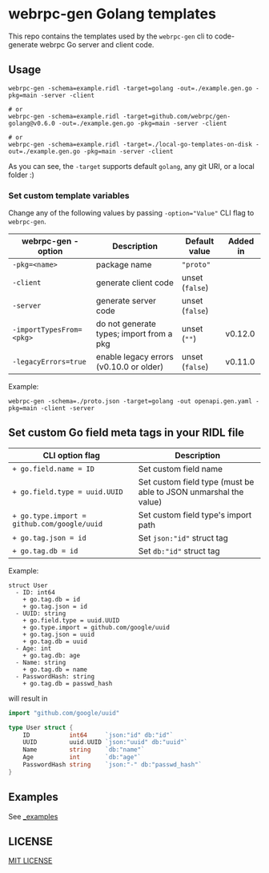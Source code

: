 webrpc-gen Golang templates
===============================

This repo contains the templates used by the `webrpc-gen` cli to code-generate
webrpc Go server and client code.


## Usage

```
webrpc-gen -schema=example.ridl -target=golang -out=./example.gen.go -pkg=main -server -client

# or 
webrpc-gen -schema=example.ridl -target=github.com/webrpc/gen-golang@v0.6.0 -out=./example.gen.go -pkg=main -server -client

# or
webrpc-gen -schema=example.ridl -target=./local-go-templates-on-disk -out=./example.gen.go -pkg=main -server -client
```

As you can see, the `-target` supports default `golang`, any git URI, or a local folder :)

### Set custom template variables
Change any of the following values by passing `-option="Value"` CLI flag to `webrpc-gen`.

| webrpc-gen -option       | Description                               | Default value              | Added in |
|--------------------------|-------------------------------------------|----------------------------|----------|
| `-pkg=<name>`            | package name                              | `"proto"`                  |          |
| `-client`                | generate client code                      | unset (`false`)            |          |
| `-server`                | generate server code                      | unset (`false`)            |          |
| `-importTypesFrom=<pkg>` | do not generate types; import from a pkg  | unset (`""`)               | v0.12.0  |
| `-legacyErrors=true`     | enable legacy errors (v0.10.0 or older)   | unset (`false`)            | v0.11.0  |

Example:
```
webrpc-gen -schema=./proto.json -target=golang -out openapi.gen.yaml -pkg=main -client -server
```

## Set custom Go field meta tags in your RIDL file

| CLI option flag                              | Description                                                      |
|----------------------------------------------|------------------------------------------------------------------|
| `+ go.field.name = ID`                       | Set custom field name                                            |
| `+ go.field.type = uuid.UUID`                | Set custom field type (must be able to JSON unmarshal the value) |
| `+ go.type.import = github.com/google/uuid`  | Set custom field type's import path                              |
| `+ go.tag.json = id`                         | Set `json:"id"` struct tag                                       |
| `+ go.tag.db = id`                           | Set `db:"id"` struct tag                                         |

Example:
```ridl
struct User
  - ID: int64
    + go.tag.db = id
    + go.tag.json = id
  - UUID: string
    + go.field.type = uuid.UUID
    + go.type.import = github.com/google/uuid
    + go.tag.json = uuid
    + go.tag.db = uuid
  - Age: int
    + go.tag.db: age
  - Name: string
    + go.tag.db = name
  - PasswordHash: string
    + go.tag.db = passwd_hash
```

will result in

```go
import "github.com/google/uuid"

type User struct {
	ID           int64     `json:"id" db:"id"`
	UUID         uuid.UUID `json:"uuid" db:"uuid"`
	Name         string    `db:"name"`
	Age          int       `db:"age"`
	PasswordHash string    `json:"-" db:"passwd_hash"`
}
```

## Examples

See [_examples](./_examples)

## LICENSE

[MIT LICENSE](./LICENSE)
